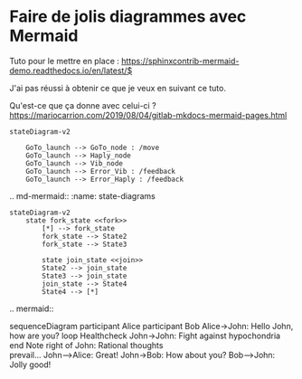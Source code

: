 # Faire de jolis diagrammes avec Mermaid

Tuto pour le mettre en place : https://sphinxcontrib-mermaid-demo.readthedocs.io/en/latest/$

J'ai pas réussi à obtenir ce que je veux en suivant ce tuto.

Qu'est-ce que ça donne avec celui-ci ? https://mariocarrion.com/2019/08/04/gitlab-mkdocs-mermaid-pages.html

```mermaid
stateDiagram-v2

	GoTo_launch --> GoTo_node : /move
	GoTo_launch --> Haply_node
	GoTo_launch --> Vib_node
	GoTo_launch --> Error_Vib : /feedback
	GoTo_launch --> Error_Haply : /feedback
```

.. md-mermaid::
    :name: state-diagrams

    stateDiagram-v2
        state fork_state <<fork>>
            [*] --> fork_state
            fork_state --> State2
            fork_state --> State3

            state join_state <<join>>
            State2 --> join_state
            State3 --> join_state
            join_state --> State4
            State4 --> [*]



.. mermaid::

   sequenceDiagram
      participant Alice
      participant Bob
      Alice->John: Hello John, how are you?
      loop Healthcheck
          John->John: Fight against hypochondria
      end
      Note right of John: Rational thoughts <br/>prevail...
      John-->Alice: Great!
      John->Bob: How about you?
      Bob-->John: Jolly good!

